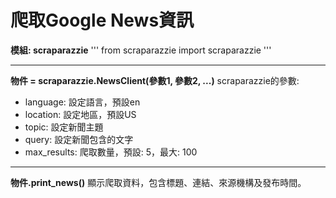 爬取Google News資訊
===

**模組: scraparazzie**
'''
from scraparazzie import scraparazzie
'''

---
**物件 = scraparazzie.NewsClient(參數1, 參數2, ...)**
scraparazzie的參數:

* language: 設定語言，預設en
* location: 設定地區，預設US
* topic: 設定新聞主題
* query: 設定新聞包含的文字
* max_results: 爬取數量，預設: 5，最大: 100

---
**物件.print_news()**
顯示爬取資料，包含標題、連結、來源機構及發布時間。
